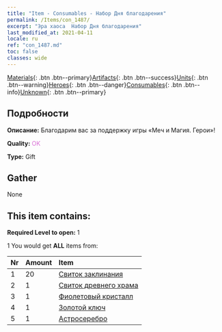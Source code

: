 ```yaml
---
title: "Item - Consumables - Набор Дня благодарения"
permalink: /Items/con_1487/
excerpt: "Эра хаоса  Набор Дня благодарения"
last_modified_at: 2021-04-11
locale: ru
ref: "con_1487.md"
toc: false
classes: wide
---
```

 [Materials](/ru/Items/){: .btn .btn--primary}[Artifacts](/ru/Items/Artifacts/){: .btn .btn--success}[Units](/ru/Items/Units/){: .btn .btn--warning}[Heroes](/ru/Items/Heroes/){: .btn .btn--danger}[Consumables](/ru/Items/Consumables/){: .btn .btn--info}[Unknown](/ru/Items/Unknown/){: .btn .btn--primary}

## Подробности
 **Описание:** Благодарим вас за поддержку игры «Меч и Магия. Герои»!

 **Quality:** <span style="color: #DA70D6">OK</span>

 **Type:** Gift

## Gather

  None

## This item contains:

 **Required Level to open:** 1

 1 You would get **ALL** items  from:

  | Nr | Amount |     Item    |
  |:---|:-------|:------------|
  | 1 | 20 | [Свиток заклинания](/ru/Items/con_694/) | 
  | 2 | 1 | [Свиток древнего храма](/ru/Items/con_697/) | 
  | 3 | 1 | [Фиолетовый кристалл](/ru/Items/con_720/) | 
  | 4 | 1 | [Золотой ключ](/ru/Items/con_783/) | 
  | 5 | 1 | [Астросеребро](/ru/Items/con_969/) | 
